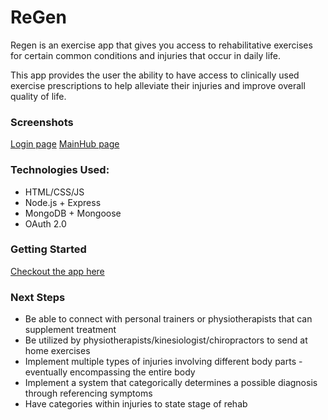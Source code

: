 # ReGen

Regen is an exercise app that gives you access to rehabilitative exercises for certain common conditions and injuries that occur in daily life.

This app provides the user the ability to have access to clinically used exercise prescriptions to help alleviate their injuries and improve overall quality of life.

### Screenshots

[Login page](https://imgur.com/gallery/YCmZjKX)
[MainHub page](https://imgur.com/gallery/jsuXTgC)


### Technologies Used:
* HTML/CSS/JS
* Node.js + Express
* MongoDB + Mongoose
* OAuth 2.0

### Getting Started

[Checkout the app here](https://regen.herokuapp.com/login)

### Next Steps
* Be able to connect with personal trainers or physiotherapists that can supplement treatment
* Be utilized by physiotherapists/kinesiologist/chiropractors to send at home exercises
* Implement multiple types of injuries involving different body parts - eventually encompassing the entire body
* Implement a system that categorically determines a possible diagnosis through referencing symptoms
* Have categories within injuries to state stage of rehab




